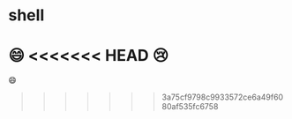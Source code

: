 # shell
:smile:
<<<<<<< HEAD
:cry:
=======
:smile:
>>>>>>> 3a75cf9798c9933572ce6a49f6080af535fc6758

